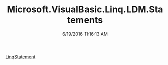 ﻿---
title: Microsoft.VisualBasic.Linq.LDM.Statements
date: 6/19/2016 11:16:13 AM
---

[LinqStatement](T-Microsoft.VisualBasic.Linq.LDM.Statements.LinqStatement.html)
